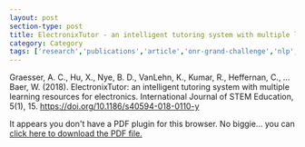 ```yaml
---
layout: post
section-type: post
title: ElectronixTutor - an intelligent tutoring system with multiple learning resources for electronics
category: Category
tags: ['research','publications','article','onr-grand-challenge','nlp','education-research','discourse','agents','its']
---
```

Graesser, A. C., Hu, X., Nye, B. D., VanLehn, K., Kumar, R., Heffernan, C., … Baer, W. (2018). ElectronixTutor: an intelligent tutoring system with multiple learning resources for electronics. International Journal of STEM Education, 5(1), 15. https://doi.org/10.1186/s40594-018-0110-y

<object data="https://blogs.memphis.edu/aolney/files/2019/10/Graesser_et_al-2018-International_Journal_of_STEM_Education.pdf" type="application/pdf" width="100%" height="600px">
 
  <p>It appears you don't have a PDF plugin for this browser.
  No biggie... you can <a href="https://blogs.memphis.edu/aolney/files/2019/10/Graesser_et_al-2018-International_Journal_of_STEM_Education.pdf">click here to
  download the PDF file.</a></p>
  
</object>
